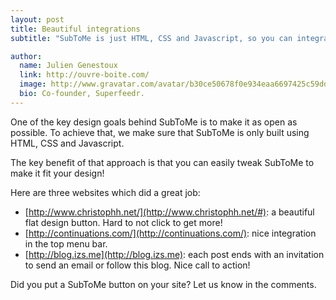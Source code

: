 ```yaml
---
layout: post
title: Beautiful integrations
subtitle: "SubToMe is just HTML, CSS and Javascript, so you can integrate it smoothly in your design too!"

author:
  name: Julien Genestoux
  link: http://ouvre-boite.com/
  image: http://www.gravatar.com/avatar/b30ce50678f0e934eaa6697425c59dd7?s=256
  bio: Co-founder, Superfeedr.
---
```


One of the key design goals behind SubToMe is to make it as open as possible. To achieve that, we make sure that SubToMe is only built using HTML, CSS and Javascript.

The key benefit of that approach is that you can easily tweak SubToMe to make it fit your design!

Here are three websites which did a great job:

* [http://www.christophh.net/](http://www.christophh.net/#): a beautiful flat design button. Hard to not click to get more!
* [http://continuations.com/](http://continuations.com/): nice integration in the top menu bar.
* [http://blog.izs.me](http://blog.izs.me): each post ends with an invitation to send an email or follow this blog. Nice call to action!

Did you put a SubToMe button on your site? Let us know in the comments.
